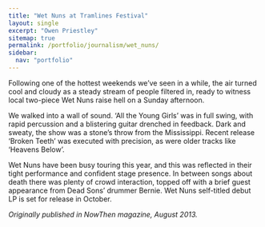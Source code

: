 ```yaml
---
title: "Wet Nuns at Tramlines Festival"
layout: single
excerpt: "Owen Priestley"
sitemap: true
permalink: /portfolio/journalism/wet_nuns/
sidebar:
  nav: "portfolio"
---
```

Following one of the hottest weekends we’ve seen in a while, the air turned cool and cloudy as a steady stream of people filtered in, ready to witness local two-piece Wet Nuns raise hell on a Sunday afternoon.

We walked into a wall of sound. ‘All the Young Girls’ was in full swing, with rapid percussion and a blistering guitar drenched in feedback. Dark and sweaty, the show was a stone’s throw from the Mississippi. Recent release ‘Broken Teeth’ was executed with precision, as were older tracks like ‘Heavens Below’.

Wet Nuns have been busy touring this year, and this was reflected in their tight performance and confident stage presence. In between songs about death there was plenty of crowd interaction, topped off with a brief guest appearance from Dead Sons’ drummer Bernie. Wet Nuns self-titled debut LP is set for release in October.

_Originally published in NowThen magazine, August 2013._